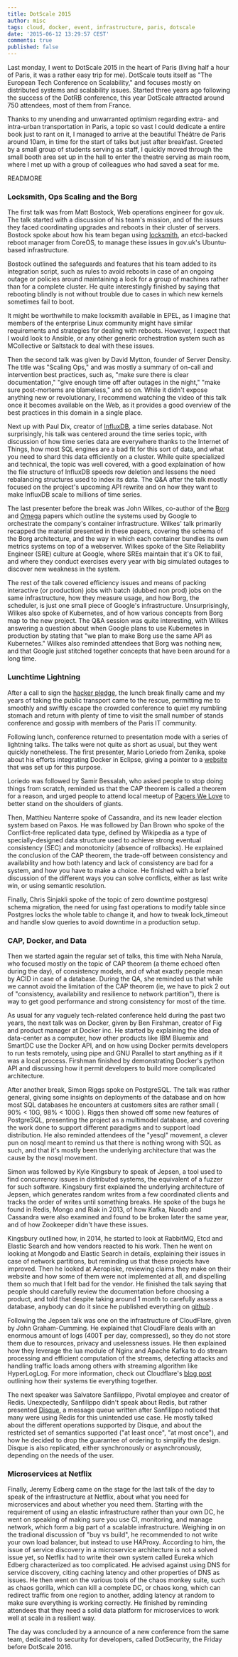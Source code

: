 ```yaml
---
title: DotScale 2015
author: misc
tags: cloud, docker, event, infrastructure, paris, dotscale
date: '2015-06-12 13:29:57 CEST'
comments: true
published: false
---
```


Last monday, I went to DotScale 2015 in the heart of Paris (living half a hour of Paris, it was a rather easy trip for me). DotScale touts itself as "The European Tech Conference on Scalability," and focuses mostly on distributed systems and scalability issues. Started three years ago following the success of the DotRB conference, this year DotScale attracted around 750 attendees, most of them from France.

Thanks to my unending and unwarranted optimism regarding extra- and intra-urban transportation in Paris, a topic so vast I could dedicate a entire book just to rant on it, I managed to arrive at the beautiful Théâtre de Paris around 10am, in time for the start of talks but just after breakfast. Greeted by a small group of students serving as staff, I quickly moved through the small booth area set up in the hall to enter the theatre serving as main room, where I met up with a group of colleagues who had saved a seat for me. 

READMORE

### Locksmith, Ops Scaling and the Borg

The first talk was from Matt Bostock, Web operations engineer for gov.uk. The talk started with a discussion of his team's mission, and of the issues they faced coordinating upgrades and reboots in their cluster of servers. Bostock spoke about how his team began using [locksmith](https://github.com/coreos/locksmith), an etcd-backed reboot manager from CoreOS, to manage these issues in gov.uk's Ubuntu-based infrastructure.

Bostock outlined the safeguards and features that his team added to its integration script, such as rules to avoid reboots in case of an ongoing outage or policies around maintaining a lock for a group of machines rather than for a complete cluster. He quite interestingly finished by saying that rebooting blindly is not without trouble due to cases in which new kernels sometimes fail to boot. 

It might be worthwhile to make locksmith available in EPEL, as I imagine that members of the enterprise Linux community might have similar requirements and strategies for dealing with reboots. However, I expect that I would look to Ansible, or any other generic orchestration system such as MCollective or Saltstack to deal with these issues.

Then the second talk was given by David Mytton, founder of Server Density. The title was "Scaling Ops," and was mostly a summary of on-call and intervention best practices, such as, "make sure there is clear documentation," "give enough time off after outages in the night," "make sure post-mortems are blameless," and so on. While it didn't expose anything new or revolutionary, I recommend watching the video of this talk once it becomes available on the Web, as it provides a good overview of the best practices in this domain in a single place.

Next up with Paul Dix, creator of [InfluxDB](https://github.com/influxdb/influxdb), a time series database. Not surprisingly, his talk was centered around the time series topic, with discussion of how time series data are everywhere thanks to the Internet of Things, how most SQL engines are a bad fit for this sort of data, and what you need to shard this data efficiently on a cluster. While quite specialized and technical, the topic was well covered, with a good explaination of how the file structure of InfluxDB speeds row deletion and lessens the need rebalancing structures used to index its data. The Q&A after the talk mostly focused on the project's upcoming API rewrite and on how they want to make InfluxDB scale to millions of time series.

The last presenter before the break was John Wilkes, co-author of the [Borg](http://research.google.com/pubs/pub43438.html) and [Omega](http://research.google.com/pubs/pub41684.html) papers which outline the systems used by Google to orchestrate the company's container infrastructure. Wilkes' talk primarily recapped the material presented in these papers, covering the schema of the Borg architecture, and the way in which each container bundles its own metrics systems on top of a webserver. Wilkes spoke of the Site Reliability Engineer (SRE) culture at Google, where SREs maintain that it's OK to fail, and where they conduct exercises every year with big simulated outages to discover new weakness in the system. 

The rest of the talk covered efficiency issues and means of packing interactive (or production) jobs with batch (dubbed non prod) jobs on the same infrastructure, how they measure usage, and how Borg, the scheduler, is just one small piece of Google's infrastructure. Unsurprisingly, Wilkes also spoke of Kubernetes, and of how various concepts from Borg map to the new project. The Q&A session was quite interesting,
with Wilkes answering a question about when Google plans to use Kubernetes in production by stating that "we plan to make Borg use the same API as Kubernetes." Wilkes also reminded attendees that Borg was nothing new, and that Google just stitched together concepts that have been around for a long time.

### Lunchtime Lightning

After a call to sign the [hacker pledge](http://www.hackerpledge.org), the lunch break finally came and my years of taking the public transport came to the rescue, permitting me to smoothly and swiftly escape the crowded conference to quiet my rumbling stomach and return with plenty of time to visit the small number of stands conference and gossip with members of the Paris IT community.

Following lunch, conference returned to presentation mode with a series of lightning talks. The talks were not quite as short as usual, but they went quickly nonetheless. The first presenter, Mario Loriedo from Zenika, spoke about his efforts integrating Docker in Eclipse, giving a pointer to a [website](https://domeide.github.io/) that was set up for this purpose.

Loriedo was followed by Samir Bessalah, who asked people to stop doing things from scratch, reminded us that the CAP theorem is called a theorem for a reason, and urged people to attend local meetup of [Papers We Love](http://paperswelove.org/) to better stand on the shoulders of giants.

Then, Matthieu Nanterre spoke of Cassandra, and its new leader election system based on Paxos. He was followed by Dan Brown who spoke of the Conflict-free replicated data type, defined by Wikipedia as a type of specially-designed data structure used to achieve strong eventual consistency (SEC) and monotonicity (absence of rollbacks). He explained the conclusion of the CAP theorem, the trade-off between consistency and availability and how both latency and lack of consistency are bad for a system, and how you have to make a choice. He finished with a brief discussion of the different ways you can solve conflicts, either as last write win, or using semantic resolution.

Finally, Chris Sinjakli spoke of the topic of zero downtime postgresql schema migration, the need for using fast operations to modify table since Postgres locks the whole table to change it, and how to tweak lock_timeout and handle slow queries to avoid downtime in a production setup.

### CAP, Docker, and Data

Then we started again the regular set of talks, this time with Neha Narula, who focused mostly on the topic of CAP theorem (a theme echoed often during the day), of consistency models, and of what exactly people mean by ACID in case of a database. During the QA, she reminded us that while we cannot avoid the limitation of the CAP theorem (ie, we have to pick 2 out of "consistency, availability and resilience to network partition"), there is way to get good performance and strong consistency for most of the time.

As usual for any vaguely tech-related conference held during the past two years, the next talk was on Docker, given by Ben Firshman, creator of Fig and product manager at Docker inc. He started by explaining the idea of data-center as a computer, how other products like IBM Bluemix and SmartDC use the Docker API, and on how using Docker permits developers to run tests remotely, using pipe and GNU Parallel to start anything as if it was a local process. Firshman finished by demonstrating Docker's python API and discussing how it permit developers to build more complicated architecture.  

After another break, Simon Riggs spoke on PostgreSQL. The talk was rather general, giving some insights on deployments of the database and on how most SQL databases he encounters at customers sites are rather small ( 90% < 10G, 98% < 100G ). Riggs then showed off some new features of PostgreSQL, presenting the project as a multimodel database, and covering the work done to support different paradigms and to support load distribution. He also reminded attendees of the "yesql" movement, a clever pun on nosql meant to remind us that there is nothing wrong with SQL as such, and that it's mostly been the underlying architecture that was the cause by the nosql movement.

Simon was followed by Kyle Kingsbury to speak of Jepsen, a tool used to find concurrency issues in distributed systems, the equivalent of a fuzzer for such software. Kingsbury first explained the underlying architecture of Jepsen, which generates random writes from a few coordinated clients and tracks the order of writes until something breaks.  He spoke of the bugs he found in Redis, Mongo and Riak in 2013, of how Kafka, Nuodb and Cassandra were also examined and found to be broken later the same year, and of how Zookeeper didn't have these issues. 

Kingsbury outlined how, in 2014, he started to look at RabbitMQ, Etcd and Elastic Search and how vendors reacted to his work. Then he went on looking at Mongodb and Elastic Search in details, explaining their issues in case of network partitions, but reminding us that these projects have improved.  Then he looked at Aeropiske, reviewing claims they make on their website and how some of them were not implemented at all, and dispelling them so much that I felt bad for the vendor. He finished the talk saying that people should carefully review the documentation before choosing a product, and told that despite taking around 1 month to carefully assess a database, anybody can do it since he published everything on [github](https://github.com/aphyr/jepsen) . 



Following the Jepsen talk was one on the infrastructure of CloudFlare, given by John Graham-Cumming. He explained that CloudFlare deals with an enormous amount of logs (400T per day, compressed), so they do not store them due to resources, privacy and uselessness issues. He then explained how they leverage the lua module of Nginx and Apache Kafka to do stream processing and efficient computation of the streams, detecting attacks and handling traffic loads among others with streaming algorithm like HyperLogLog. For more information, check out Cloudflare's [blog post](https://blog.cloudflare.com/scaling-out-postgresql-for-cloudflare-analytics-using-citusdb/) outlining how their systems tie everything together.


The next speaker was Salvatore Sanfilippo, Pivotal employee and creator of Redis. Unexpectedly, Sanfilippo didn't speak about Redis, but rather presented [Disque](https://github.com/antirez/disque), a message queue written after Sanfilippo noticed that many were using Redis for this unintended use case. He mostly talked about the different operations supported by Disque, and about the restricted set of semantics supported ("at least once", "at most once"), and how he decided to drop the guarantee of ordering to simplify the design. Disque is also replicated, either synchronously or asynchronously, depending on the needs of the user.

### Microservices at Netflix
  
Finally, Jeremy Edberg came on the stage for the last talk of the day to speak of the infrastructure at Netflix, about what you need for microservices and about whether you need them. Starting with the requirement of using an elastic infrastructure rather than your own DC, he went on speaking of making sure you use CI, monitoring, and manage network, which form a big part of a scalable infrastructure. Weighing in on the tradional discussion of "buy vs build", he recommended to not write your own load balancer, but instead to use HAProxy. According to him, the issue of service discovery in a microservice architecture is not a solved issue yet, so Netflix had to write their own system called Eureka which Edberg characterized as too complicated. He advised against using DNS for service discovery, citing caching latency and other properties of DNS as issues. He then went on the various tools of the chaos monkey suite, such as chaos gorilla, which can kill a complete DC, or chaos kong, which can redirect traffic from one region to another, adding latency at random to make sure everything is working correctly. He finished by reminding attendees that they need a solid data platform for microservices to work well at scale in a resilient way.  

The day was concluded by a announce of a new conference from the same team, dedicated to security for developers, called DotSecurity, the Friday before DotScale 2016. 



